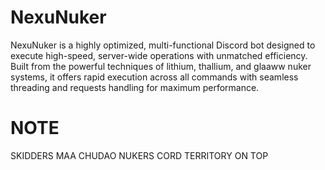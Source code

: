# NexuNuker
NexuNuker is a highly optimized, multi-functional Discord bot designed to execute high-speed, server-wide operations with unmatched efficiency. Built from the powerful techniques of lithium, thallium, and glaaww nuker systems, it offers rapid execution across all commands with seamless threading and requests handling for maximum performance.


# NOTE
SKIDDERS MAA CHUDAO NUKERS CORD TERRITORY ON TOP 
